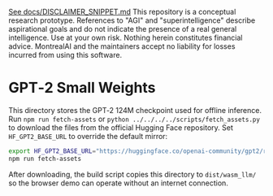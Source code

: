 [See docs/DISCLAIMER_SNIPPET.md](../../../../DISCLAIMER_SNIPPET.md)
This repository is a conceptual research prototype. References to "AGI" and "superintelligence" describe aspirational goals and do not indicate the presence of a real general intelligence. Use at your own risk. Nothing herein constitutes financial advice. MontrealAI and the maintainers accept no liability for losses incurred from using this software.

# GPT‑2 Small Weights

This directory stores the GPT‑2 124M checkpoint used for offline inference. Run
`npm run fetch-assets` or `python ../../../../scripts/fetch_assets.py` to
download the files from the official Hugging Face repository. Set
`HF_GPT2_BASE_URL` to override the default mirror:

```bash
export HF_GPT2_BASE_URL="https://huggingface.co/openai-community/gpt2/resolve/main"
npm run fetch-assets
```

After downloading, the build script copies this directory to `dist/wasm_llm/` so
the browser demo can operate without an internet connection.
